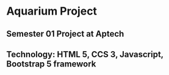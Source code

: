 # Aquarium Project

## Semester 01 Project at Aptech

## Technology: HTML 5, CCS 3, Javascript, Bootstrap 5 framework
